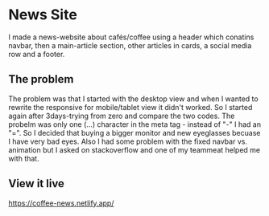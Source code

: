 # News Site
I made a news-website about cafés/coffee using a header which conatins navbar, then a main-article section, other articles in cards, a social media row and a footer.

## The problem

The problem was that I started with the desktop view and when I wanted to rewrite the responsive for mobile/tablet view it didn't worked. So I started again after 3days-trying from zero and compare the two codes. The probelm was only one (...) character in the meta tag - instead of "-" I had an "=". So I decided that buying a bigger monitor and new eyeglasses becuase I have very bad eyes. Also I had some problem with the fixed navbar vs. animation but I asked on stackoverflow and one of my teammeat helped me with that. 

## View it live
https://coffee-news.netlify.app/
